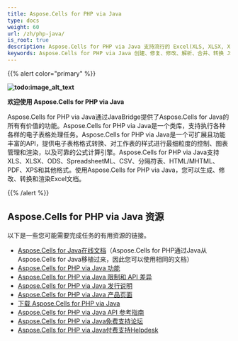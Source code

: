 ```yaml
---
title: Aspose.Cells for PHP via Java
type: docs
weight: 60
url: /zh/php-java/
is_root: true
description: Aspose.Cells for PHP via Java 支持流行的 Excel(XLS, XLSX, XLSM, XLSB, XLTX, XLTM, SpreadsheetML, CSV), OpenOffice(ODS), HTML 和 JSON 文件格式，并允许将 Excel 文件导出为 PDF、DOCX、PPTX、JSON、XPS、HTML、MHTML、纯文本以及流行的图片格式，包括 TIFF、JPG、PNG、BMP 和 SVG。
keywords: Aspose.Cells for PHP via Java 创建、修复、修改、解析、合并、转换 JSON、Excel、XML、PDF、HTML、TSV、SQL、TXT、PNG、JPEG 等多种格式。
---
```


{{% alert color="primary" %}}

**![todo:image_alt_text](aspose-cells-for-php-via-java-home_1)**

**欢迎使用 Aspose.Cells for PHP via Java**

Aspose.Cells for PHP via Java通过JavaBridge提供了Aspose.Cells for Java的所有有价值的功能。Aspose.Cells for PHP via Java是一个类库，支持执行各种各样的电子表格处理任务。Aspose.Cells for PHP via Java是一个可扩展且功能丰富的API，提供电子表格格式转换、对工作表的样式进行最细粒度的控制、图表管理和渲染，以及可靠的公式计算引擎。Aspose.Cells for PHP via Java支持XLS、XLSX、ODS、SpreadsheetML、CSV、分隔符表、HTML/MHTML、PDF、XPS和其他格式。使用Aspose.Cells for PHP via Java，您可以生成、修改、转换和渲染Excel文档。

{{% /alert %}}

## **Aspose.Cells for PHP via Java 资源**

以下是一些您可能需要完成任务的有用资源的链接。

- [Aspose.Cells for Java在线文档](/cells/zh/java/)（Aspose.Cells for PHP通过Java从Aspose.Cells for Java移植过来，因此您可以使用相同的文档）
- [Aspose.Cells for PHP via Java 功能](/cells/zh/php-java/features/)
- [Aspose.Cells for PHP via Java 限制和 API 差异](/cells/zh/php-java/limitations-and-api-differences/)
- [Aspose.Cells for PHP via Java 发行说明](https://releases.aspose.com/cells/php/release-notes/)
- [Aspose.Cells for PHP via Java 产品页面](https://products.aspose.com/cells/php-java/)
- [下载 Aspose.Cells for PHP via Java](https://downloads.aspose.com/cells/php)
- [Aspose.Cells for PHP via Java API 参考指南](https://reference.aspose.com/cells/php)
- [Aspose.Cells for PHP via Java免费支持论坛](https://forum.aspose.com/c/cells/9)
- [Aspose.Cells for PHP via Java付费支持Helpdesk](https://helpdesk.aspose.com/)
